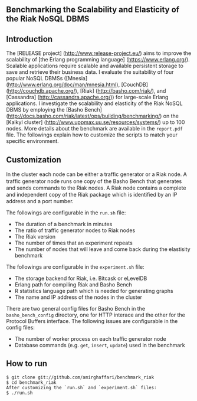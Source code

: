 Benchmarking the Scalability and Elasticity of the Riak NoSQL DBMS
-----------

Introduction
------------
The [RELEASE project] (http://www.release-project.eu/) aims to improve the scalability of [the Erlang programming language] (https://www.erlang.org/). Scalable applications require scalable and available persistent storage to save and retrieve their business data. I evaluate the suitability of four popular NoSQL DBMSs ([Mnesia] (http://www.erlang.org/doc/man/mnesia.html), [CouchDB] (http://couchdb.apache.org/), [Riak] (http://basho.com/riak/), and [Cassandra] (http://cassandra.apache.org/)) for large-scale Erlang applications. I investigate the scalability and elasticity of the Riak NoSQL DBMS by employing the [Basho Bench] (http://docs.basho.com/riak/latest/ops/building/benchmarking/) on the [Kalkyl cluster] (http://www.uppmax.uu.se/resources/systems/) up to 100 nodes. More details about the benchmark are available in the `report.pdf` file. The followings explain how to customize the scripts to match your specific environment.

Customization
------------
In the cluster each node can be either a trafﬁc generator or a Riak node. A trafﬁc generator node runs one copy of the Basho Bench that generates and sends commands to the Riak nodes. A Riak node contains a complete and independent copy of the Riak package which is identiﬁed by an IP address and a port number.

The followings are configurable in the `run.sh` file:

*	The duration of a benchmark in minutes
*	The ratio of traffic generator nodes to Riak nodes
*	The Riak version
*	The number of times that an experiment repeats
*	The number of nodes that will leave and come back during the elastisity benchmark
	
The followings are configurable in the `experiment.sh` file:

*	The storage backend for Riak, i.e. Bitcask or eLevelDB 
*	Erlang path for compiling Riak and Basho Bench
*	R statistics language path which is needed for generating graphs
*	The name and IP address of the nodes in the cluster
	
There are two general config files for Basho Bench in the `basho_bench_config` directory, one for HTTP interace and the other for the Protocol Buffers interface. The following issues are configurable in the config files:

*	The number of worker process on each traffic generator node
*	Database commands (e.g. `get`, `insert`, `update`) used in the benchmark

How to run    
----------------------------------------

	$ git clone git://github.com/amirghaffari/benchmark_riak
	$ cd benchmark_riak
	After customizing the `run.sh` and `experiment.sh` files:
	$ ./run.sh 

